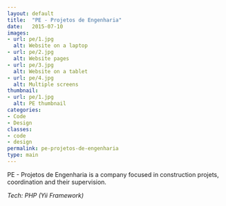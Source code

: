 ```yaml
---
layout: default
title:  "PE - Projetos de Engenharia"
date:   2015-07-10
images: 
- url: pe/1.jpg
  alt: Website on a laptop
- url: pe/2.jpg
  alt: Website pages
- url: pe/3.jpg
  alt: Website on a tablet
- url: pe/4.jpg
  alt: Multiple screens
thumbnail:
- url: pe/1.jpg
  alt: PE thumbnail
categories:
- Code
- Design
classes:
- code
- design
permalink: pe-projetos-de-engenharia
type: main
---
```

PE - Projetos de Engenharia is a company focused in construction projets, coordination and their supervision.

*Tech: PHP (Yii Framework)*